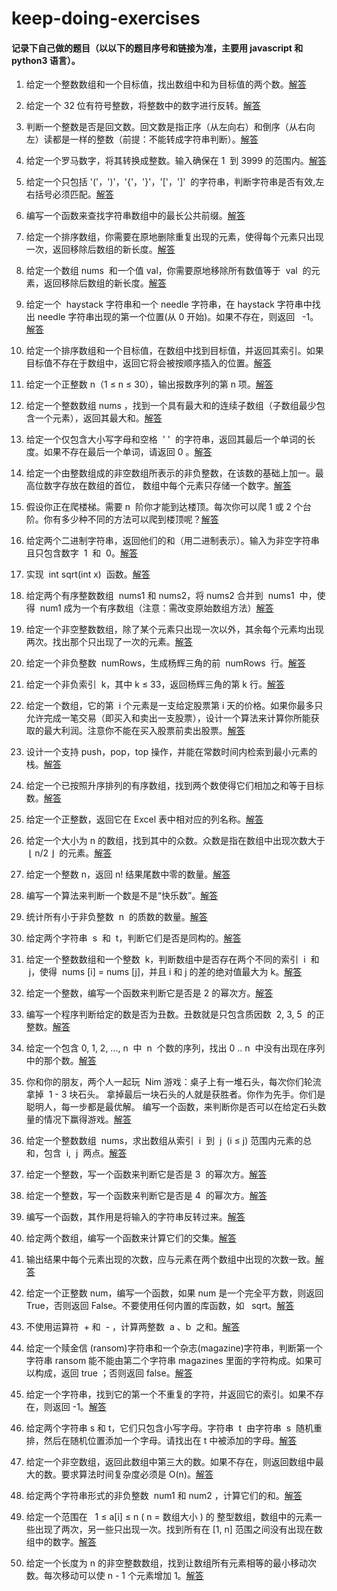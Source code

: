 # keep-doing-exercises

#### 记录下自己做的题目（以以下的题目序号和链接为准，主要用 javascript 和 python3 语言）。

1. 给定一个整数数组和一个目标值，找出数组中和为目标值的两个数。[解答](https://github.com/YaliixxG/keep-doing-exercises/blob/master/1.two-sum.js)

2. 给定一个 32 位有符号整数，将整数中的数字进行反转。[解答](https://github.com/YaliixxG/keep-doing-exercises/blob/master/7.reverse-integer.js)

3. 判断一个整数是否是回文数。回文数是指正序（从左向右）和倒序（从右向左）读都是一样的整数（前提：不能转成字符串判断）。[解答](https://github.com/YaliixxG/keep-doing-exercises/blob/master/9.palindrome-number.js)

4. 给定一个罗马数字，将其转换成整数。输入确保在 1  到 3999 的范围内。[解答](https://github.com/YaliixxG/keep-doing-exercises/blob/master/13.roman-to-integer.js)

5. 给定一个只包括 '('，')'，'{'，'}'，'['，']'  的字符串，判断字符串是否有效,左右括号必须匹配。[解答](https://github.com/YaliixxG/keep-doing-exercises/blob/master/20.valid-parentheses.js)

6. 编写一个函数来查找字符串数组中的最长公共前缀。[解答](https://github.com/YaliixxG/keep-doing-exercises/blob/master/14.longest-common-prefix.js)

7. 给定一个排序数组，你需要在原地删除重复出现的元素，使得每个元素只出现一次，返回移除后数组的新长度。[解答](https://github.com/YaliixxG/keep-doing-exercises/blob/master/26.remove-duplicates-from-sorted-array.js)

8. 给定一个数组 nums  和一个值 val，你需要原地移除所有数值等于  val  的元素，返回移除后数组的新长度。[解答](https://github.com/YaliixxG/keep-doing-exercises/blob/master/27.remove-element.js)

9. 给定一个  haystack 字符串和一个 needle 字符串，在 haystack 字符串中找出 needle 字符串出现的第一个位置(从 0 开始)。如果不存在，则返回   -1。[解答](https://github.com/YaliixxG/keep-doing-exercises/blob/master/28.implement-strstr.js)

10. 给定一个排序数组和一个目标值，在数组中找到目标值，并返回其索引。如果目标值不存在于数组中，返回它将会被按顺序插入的位置。[解答](https://github.com/YaliixxG/keep-doing-exercises/blob/master/35.search-insert-position.js)

11. 给定一个正整数 n（1 ≤ n ≤ 30），输出报数序列的第 n 项。[解答](https://github.com/YaliixxG/keep-doing-exercises/blob/master/38.count-and-say.js)

12. 给定一个整数数组 nums ，找到一个具有最大和的连续子数组（子数组最少包含一个元素），返回其最大和。[解答](https://github.com/YaliixxG/keep-doing-exercises/blob/master/53.maximum-subarray.js)

13. 给定一个仅包含大小写字母和空格  ' '  的字符串，返回其最后一个单词的长度。如果不存在最后一个单词，请返回 0 。[解答](https://github.com/YaliixxG/keep-doing-exercises/blob/master/58.length-of-last-word.js)

14. 给定一个由整数组成的非空数组所表示的非负整数，在该数的基础上加一。最高位数字存放在数组的首位， 数组中每个元素只存储一个数字。[解答](https://github.com/YaliixxG/keep-doing-exercises/blob/master/66.plus-one.js)

15. 假设你正在爬楼梯。需要 n  阶你才能到达楼顶。每次你可以爬 1 或 2 个台阶。你有多少种不同的方法可以爬到楼顶呢？[解答](https://github.com/YaliixxG/keep-doing-exercises/blob/master/70.climbing-stairs.js)

16. 给定两个二进制字符串，返回他们的和（用二进制表示）。输入为非空字符串且只包含数字  1  和  0。[解答](https://github.com/YaliixxG/keep-doing-exercises/blob/master/67.add-binary.js)

17. 实现  int sqrt(int x)  函数。[解答](https://github.com/YaliixxG/keep-doing-exercises/blob/master/69.sqrtx.js)

18. 给定两个有序整数数组  nums1 和 nums2，将 nums2 合并到  nums1  中，使得  num1 成为一个有序数组（注意：需改变原始数组方法）[解答](https://github.com/YaliixxG/keep-doing-exercises/blob/master/88.merge-sorted-array.js)

19. 给定一个非空整数数组，除了某个元素只出现一次以外，其余每个元素均出现两次。找出那个只出现了一次的元素。[解答](https://github.com/YaliixxG/keep-doing-exercises/blob/master/136.single-number.js)

20. 给定一个非负整数  numRows，生成杨辉三角的前  numRows  行。[解答](https://github.com/YaliixxG/keep-doing-exercises/blob/master/118.pascals-triangle.js)

21. 给定一个非负索引  k，其中 k ≤ 33，返回杨辉三角的第 k 行。[解答](https://github.com/YaliixxG/keep-doing-exercises/blob/master/119.pascals-triangle-ii.js)

22. 给定一个数组，它的第  i 个元素是一支给定股票第 i 天的价格。如果你最多只允许完成一笔交易（即买入和卖出一支股票），设计一个算法来计算你所能获取的最大利润。注意你不能在买入股票前卖出股票。[解答](https://github.com/YaliixxG/keep-doing-exercises/blob/master/121.best-time-to-buy-and-sell-stock.js)

23. 设计一个支持 push，pop，top 操作，并能在常数时间内检索到最小元素的栈。[解答](https://github.com/YaliixxG/keep-doing-exercises/blob/master/155.min-stack.js)

24. 给定一个已按照升序排列的有序数组，找到两个数使得它们相加之和等于目标数。[解答](https://github.com/YaliixxG/keep-doing-exercises/blob/master/167.two-sum-ii-input-array-is-sorted.js)

25. 给定一个正整数，返回它在 Excel 表中相对应的列名称。[解答](https://github.com/YaliixxG/keep-doing-exercises/blob/master/168.excel-sheet-column-title.js)

26. 给定一个大小为 n 的数组，找到其中的众数。众数是指在数组中出现次数大于  ⌊ n/2 ⌋  的元素。[解答](https://github.com/YaliixxG/keep-doing-exercises/blob/master/169.majority-element.js)

27. 给定一个整数 n，返回 n! 结果尾数中零的数量。[解答](https://github.com/YaliixxG/keep-doing-exercises/blob/master/172.factorial-trailing-zeroes.js)

28. 编写一个算法来判断一个数是不是“快乐数”。[解答](https://github.com/YaliixxG/keep-doing-exercises/blob/master/202.happy-number.js)

29. 统计所有小于非负整数  n  的质数的数量。[解答](https://github.com/YaliixxG/keep-doing-exercises/blob/master/204.count-primes.python3.py)

30. 给定两个字符串  s  和  t，判断它们是否是同构的。[解答](https://github.com/YaliixxG/keep-doing-exercises/blob/master/205.isomorphic-strings.python3.py)

31. 给定一个整数数组和一个整数  k，判断数组中是否存在两个不同的索引  i  和  j，使得  nums [i] = nums [j]，并且 i 和 j 的差的绝对值最大为 k。[解答](https://github.com/YaliixxG/keep-doing-exercises/blob/master/219.contains-duplicate-ii.py)

32. 给定一个整数，编写一个函数来判断它是否是 2 的幂次方。[解答](https://github.com/YaliixxG/keep-doing-exercises/blob/master/231.power-of-two.js)

33. 编写一个程序判断给定的数是否为丑数。丑数就是只包含质因数  2, 3, 5  的正整数。[解答](https://github.com/YaliixxG/keep-doing-exercises/blob/master/263.ugly-number.js)

34. 给定一个包含 0, 1, 2, ..., n  中  n  个数的序列，找出 0 .. n  中没有出现在序列中的那个数。[解答](https://github.com/YaliixxG/keep-doing-exercises/blob/master/268.missing-number.js)

35. 你和你的朋友，两个人一起玩  Nim 游戏：桌子上有一堆石头，每次你们轮流拿掉  1 - 3 块石头。 拿掉最后一块石头的人就是获胜者。你作为先手。你们是聪明人，每一步都是最优解。 编写一个函数，来判断你是否可以在给定石头数量的情况下赢得游戏。[解答](https://github.com/YaliixxG/keep-doing-exercises/blob/master/292.nim-game.js)

36. 给定一个整数数组  nums，求出数组从索引  i  到  j  (i ≤ j) 范围内元素的总和，包含  i,  j  两点。[解答](https://github.com/YaliixxG/keep-doing-exercises/blob/master/303.range-sum-query-immutable.python3.py)

37. 给定一个整数，写一个函数来判断它是否是 3  的幂次方。[解答](https://github.com/YaliixxG/keep-doing-exercises/blob/master/326.power-of-three.js)

38. 给定一个整数，写一个函数来判断它是否是 4  的幂次方。[解答](https://github.com/YaliixxG/keep-doing-exercises/blob/master/342.power-of-four.js)

39. 编写一个函数，其作用是将输入的字符串反转过来。[解答](https://github.com/YaliixxG/keep-doing-exercises/blob/master/344.reverse-string.python3.py)

40. 给定两个数组，编写一个函数来计算它们的交集。[解答](https://github.com/YaliixxG/keep-doing-exercises/blob/master/349.intersection-of-two-arrays.python3.py)

41. 输出结果中每个元素出现的次数，应与元素在两个数组中出现的次数一致。[解答](https://github.com/YaliixxG/keep-doing-exercises/blob/master/350.intersection-of-two-arrays-ii.python3.py)

42. 给定一个正整数 num，编写一个函数，如果 num 是一个完全平方数，则返回 True，否则返回 False。不要使用任何内置的库函数，如   sqrt。[解答](https://github.com/YaliixxG/keep-doing-exercises/blob/master/367.valid-perfect-square.python3.py)

43. 不使用运算符  + 和  - ​​​​​​​，计算两整数  ​​​​​​​a 、b ​​​​​​​ 之和。[解答](https://github.com/YaliixxG/keep-doing-exercises/blob/master/371.sum-of-two-integers.python3.py)

44. 给定一个赎金信 (ransom)字符串和一个杂志(magazine)字符串，判断第一个字符串 ransom 能不能由第二个字符串 magazines 里面的字符构成。如果可以构成，返回 true ；否则返回 false。[解答](https://github.com/YaliixxG/keep-doing-exercises/blob/master/383.ransom-note.py)

45. 给定一个字符串，找到它的第一个不重复的字符，并返回它的索引。如果不存在，则返回 -1。[解答](https://github.com/YaliixxG/keep-doing-exercises/blob/master/387.first-unique-character-in-a-string.js)

46. 给定两个字符串 s 和 t，它们只包含小写字母。字符串  t  由字符串  s  随机重排，然后在随机位置添加一个字母。请找出在 t 中被添加的字母。[解答](https://github.com/YaliixxG/keep-doing-exercises/blob/master/389.find-the-difference.js)

47. 给定一个非空数组，返回此数组中第三大的数。如果不存在，则返回数组中最大的数。要求算法时间复杂度必须是 O(n)。[解答](https://github.com/YaliixxG/keep-doing-exercises/blob/master/414.third-maximum-number.python3.py)

48. 给定两个字符串形式的非负整数  num1 和 num2 ，计算它们的和。[解答](https://github.com/YaliixxG/keep-doing-exercises/blob/master/415.add-strings.python3.py)

49. 给定一个范围在   1 ≤ a[i] ≤ n ( n = 数组大小 ) 的 整型数组，数组中的元素一些出现了两次，另一些只出现一次。找到所有在 [1, n] 范围之间没有出现在数组中的数字。[解答](https://github.com/YaliixxG/keep-doing-exercises/blob/master/448.find-all-numbers-disappeared-in-an-array.python3.py)

50. 给定一个长度为 n 的非空整数数组，找到让数组所有元素相等的最小移动次数。每次移动可以使 n - 1 个元素增加 1。[解答](https://github.com/YaliixxG/keep-doing-exercises/blob/master/453.minimum-moves-to-equal-array-elements.python3.py)
